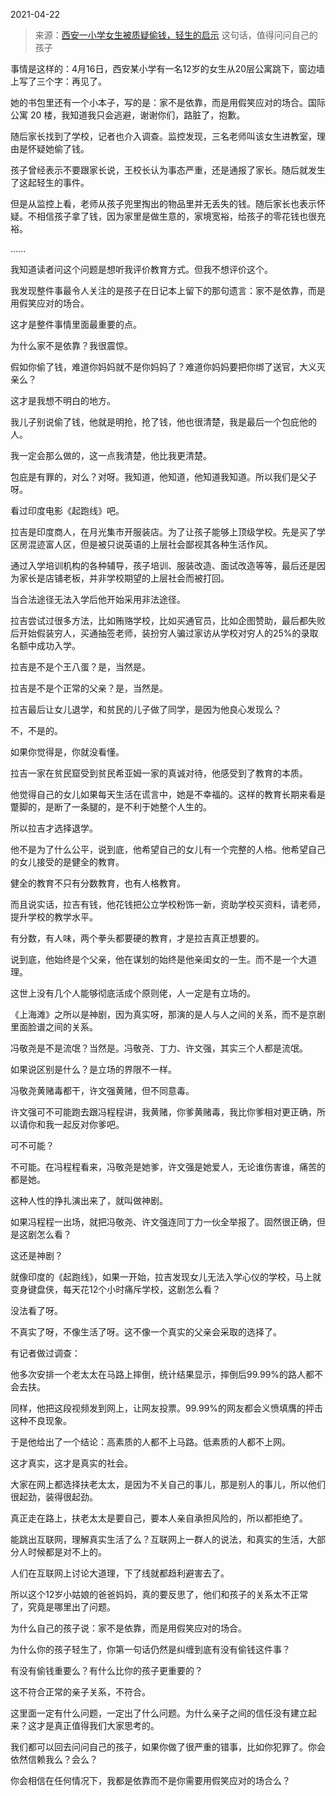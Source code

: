 2021-04-22

> 来源：[西安一小学女生被质疑偷钱，轻生的启示](http://mp.weixin.qq.com/s?__biz=MzU3NDc5Nzc0NQ==&mid=2247502115&idx=2&sn=5566159c97fa9b1f287396d22669c6a9&chksm=fd2e6bfdca59e2eb2b294698bc7d502c3183fd28d58b1fce5675a25c56eb8a61bde5a500b4ef&scene=27#wechat_redirect)
> 这句话，值得问问自己的孩子

事情是这样的：4月16日，西安某小学有一名12岁的女生从20层公寓跳下，窗边墙上写了三个字：再见了。

  

她的书包里还有一个小本子，写的是：家不是依靠，而是用假笑应对的场合。国际公寓 20 楼，我知道我只会逃避，谢谢你们，路脏了，抱歉。

  

随后家长找到了学校，记者也介入调查。监控发现，三名老师叫该女生进教室，理由是怀疑她偷了钱。  

  

孩子曾经表示不要跟家长说，王校长认为事态严重，还是通报了家长。随后就发生了这起轻生的事件。  

  

但是从监控上看，老师从孩子兜里掏出的物品里并无丢失的钱。随后家长也表示怀疑。不相信孩子拿了钱，因为家里是做生意的，家境宽裕，给孩子的零花钱也很充裕。  

  

......

  

我知道读者问这个问题是想听我评价教育方式。但我不想评价这个。  

  

我发现整件事最令人关注的是孩子在日记本上留下的那句遗言：家不是依靠，而是用假笑应对的场合。

  

这才是整件事情里面最重要的点。

  

为什么家不是依靠？我很震惊。  

  

假如你偷了钱，难道你妈妈就不是你妈妈了？难道你妈妈要把你绑了送官，大义灭亲么？  

  

这才是我想不明白的地方。  

  

我儿子别说偷了钱，他就是明抢，抢了钱，他也很清楚，我是最后一个包庇他的人。  

  

我一定会那么做的，这一点我清楚，他比我更清楚。

  

包庇是有罪的，对么？对呀。我知道，他知道，他知道我知道。所以我们是父子呀。

  

  

看过印度电影《起跑线》吧。

  

拉吉是印度商人，在月光集市开服装店。为了让孩子能够上顶级学校。先是买了学区房混迹富人区，但是被只说英语的上层社会鄙视其各种生活作风。

  

通过入学培训机构的各种辅导，孩子培训、服装改造、面试改造等等，最后还是因为家长是店铺老板，并非学校期望的上层社会而被打回。

  

当合法途径无法入学后他开始采用非法途径。

  

拉吉尝试过很多方法，比如贿赂学校，比如买通官员，比如企图赞助，最后都失败后开始假装穷人，买通抽签老师，装扮穷人骗过家访从学校对穷人的25%的录取名额中成功入学。

  

拉吉是不是个王八蛋？是，当然是。

拉吉是不是个正常的父亲？是，当然是。  

  

拉吉最后让女儿退学，和贫民的儿子做了同学，是因为他良心发现么？  

  

不，不是的。

  

如果你觉得是，你就没看懂。

  

拉吉一家在贫民窟受到贫民希亚姆一家的真诚对待，他感受到了教育的本质。

  

他觉得自己的女儿如果每天生活在谎言中，她是不幸福的。这样的教育长期来看是蹩脚的，是断了一条腿的，是不利于她整个人生的。

  

所以拉吉才选择退学。

  

他不是为了什么公平，说到底，他希望自己的女儿有一个完整的人格。他希望自己的女儿接受的是健全的教育。  

  

健全的教育不只有分数教育，也有人格教育。

  

而且说实话，拉吉有钱，他花钱把公立学校粉饰一新，资助学校买资料，请老师，提升学校的教学水平。  

  

有分数，有人味，两个拳头都要硬的教育，才是拉吉真正想要的。  

  

说到底，他始终是个父亲，他在谋划的始终是他亲闺女的一生。而不是一个大道理。

  

这世上没有几个人能够彻底活成个原则佬，人一定是有立场的。  

  

《上海滩》之所以是神剧，因为真实呀，那演的是人与人之间的关系，而不是京剧里面脸谱之间的关系。  

  

冯敬尧是不是流氓？当然是。冯敬尧、丁力、许文强，其实三个人都是流氓。

  

如果说区别是什么？是立场的界限不一样。  

  

冯敬尧黄赌毒都干，许文强黄赌，但不同意毒。

  

许文强可不可能跑去跟冯程程讲，我黄赌，你爹黄赌毒，我比你爹相对更正确，所以请你和我一起反对你爹吧。  

  

可不可能？

  

不可能。在冯程程看来，冯敬尧是她爹，许文强是她爱人，无论谁伤害谁，痛苦的都是她。

  

这种人性的挣扎演出来了，就叫做神剧。  

  

如果冯程程一出场，就把冯敬尧、许文强连同丁力一伙全举报了。固然很正确，但是这剧怎么看？

  

这还是神剧？

  

就像印度的《起跑线》，如果一开始，拉吉发现女儿无法入学心仪的学校，马上就变身键盘侠，每天花12个小时痛斥学校，这剧怎么看？

  

没法看了呀。

  

不真实了呀，不像生活了呀。这不像一个真实的父亲会采取的选择了。  

  

有记者做过调查：

  

他多次安排一个老太太在马路上摔倒，统计结果显示，摔倒后99.99%的路人都不会去扶。

同样，他把这段视频发到网上，让网友投票。99.99%的网友都会义愤填膺的抨击这种不良现象。

  

于是他给出了一个结论：高素质的人都不上马路。低素质的人都不上网。

  

这才真实，这才是真实的社会。

  

大家在网上都选择扶老太太，是因为不关自己的事儿，那是别人的事儿，所以他们很起劲，装得很起劲。  

  

真正走在路上，扶老太太是要自己，要本人亲自承担风险的，所以都拒绝了。

  

能跳出互联网，理解真实生活了么？互联网上一群人的说法，和真实的生活，大部分人时候都是对不上的。  

  

人们在互联网上讨论大道理，下了线就都趋利避害去了。

  

所以这个12岁小姑娘的爸爸妈妈，真的要反思了，他们和孩子的关系太不正常了，究竟是哪里出了问题。

  

为什么自己的孩子说：家不是依靠，而是用假笑应对的场合。

  

为什么你的孩子轻生了，你第一句话仍然是纠缠到底有没有偷钱这件事？

  

有没有偷钱重要么？有什么比你的孩子更重要的？

  

这不符合正常的亲子关系，不符合。  

  

这里面一定有什么问题，一定出了什么问题。为什么亲子之间的信任没有建立起来？这才是真正值得我们大家思考的。

  

我们都可以回去问问自己的孩子，如果你做了很严重的错事，比如你犯罪了。你会依然信赖我么？会么？

  

你会相信在任何情况下，我都是依靠而不是你需要用假笑应对的场合么？

